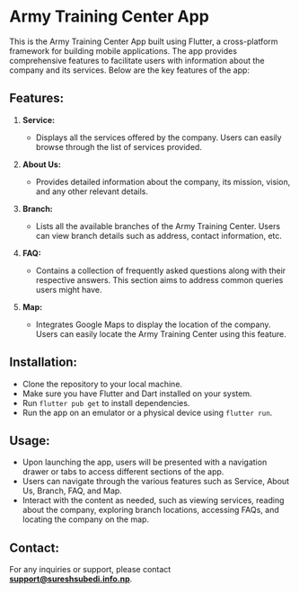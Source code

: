 # Army Training Center App

This is the Army Training Center App built using Flutter, a cross-platform framework for building mobile applications. The app provides comprehensive features to facilitate users with information about the company and its services. Below are the key features of the app:

## Features:

1. **Service:**
   - Displays all the services offered by the company. Users can easily browse through the list of services provided.

2. **About Us:**
   - Provides detailed information about the company, its mission, vision, and any other relevant details.

3. **Branch:**
   - Lists all the available branches of the Army Training Center. Users can view branch details such as address, contact information, etc.

4. **FAQ:**
   - Contains a collection of frequently asked questions along with their respective answers. This section aims to address common queries users might have.

5. **Map:**
   - Integrates Google Maps to display the location of the company. Users can easily locate the Army Training Center using this feature.

## Installation:

- Clone the repository to your local machine.
- Make sure you have Flutter and Dart installed on your system.
- Run `flutter pub get` to install dependencies.
- Run the app on an emulator or a physical device using `flutter run`.

## Usage:

- Upon launching the app, users will be presented with a navigation drawer or tabs to access different sections of the app.
- Users can navigate through the various features such as Service, About Us, Branch, FAQ, and Map.
- Interact with the content as needed, such as viewing services, reading about the company, exploring branch locations, accessing FAQs, and locating the company on the map.

## Contact:

For any inquiries or support, please contact **support@sureshsubedi.info.np**.


